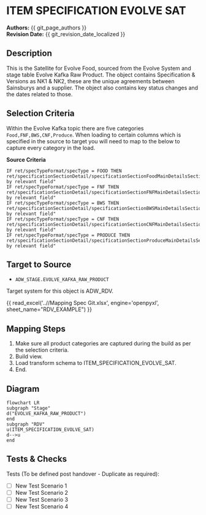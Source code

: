 # ITEM SPECIFICATION EVOLVE SAT

**Authors:** {{ git_page_authors }}  
**Revision Date:** {{ git_revision_date_localized }}

## Description

This is the Satellite for Evolve Food, sourced from the Evolve System and stage table Evolve Kafka Raw Product. The object contains Specification & Versions as NK1 & NK2, these are the unique agreements between Sainsburys and a supplier. The object also contains key status changes and the dates related to those.

## Selection Criteria

Within the Evolve Kafka topic there are five categories `Food,FNF,BWS,CNF,Produce`. When loading to certain columns which is specified in the source to target you will need to map to the below to capture every category in the load.

**Source Criteria**
```
IF ret/specTypeFormat/specType = FOOD THEN ret/specificationSectionDetail/specificationSectionFoodMainDetailsSection/"followed by relevant field"
IF ret/specTypeFormat/specType = FNF THEN ret/specificationSectionDetail/specificationSectionFNFMainDetailsSection/"followed by relevant field" 
IF ret/specTypeFormat/specType = BWS THEN ret/specificationSectionDetail/specificationSectionBWSMainDetailsSection/"followed by relevant field"
IF ret/specTypeFormat/specType = CNF THEN ret/specificationSectionDetail/specificationSectionCNFMainDetailsSection/"followed by relevant field"
IF ret/specTypeFormat/specType = PRODUCE THEN ret/specificationSectionDetail/specificationSectionProduceMainDetailsSection/"followed by relevant field"
```

## Target to Source

* `ADW_STAGE.EVOLVE_KAFKA_RAW_PRODUCT`

Target system for this object is ADW_RDV.

{{ read_excel('..//Mapping Spec Git.xlsx', engine='openpyxl', sheet_name="RDV_EXAMPLE") }}

## Mapping Steps

1. Make sure all product categories are captured during the build as per the selection criteria.
1. Build view.
1. Load transform schema to ITEM_SPECIFICATION_EVOLVE_SAT.
1. End.

## Diagram

```mermaid
flowchart LR
subgraph "Stage"
d("EVOLVE_KAFKA_RAW_PRODUCT")
end
subgraph "RDV"
u(ITEM_SPECIFICATION_EVOLVE_SAT)
d-->u
end
```

## Tests & Checks
Tests (To be defined post handover - Duplicate as required):

- [ ] New Test Scenario 1
- [ ] New Test Scenario 2
- [ ] New Test Scenario 3
- [ ] New Test Scenario 4